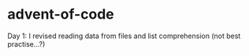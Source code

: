 # advent-of-code

Day 1: I revised reading data from files and list comprehension (not best practise...?)
